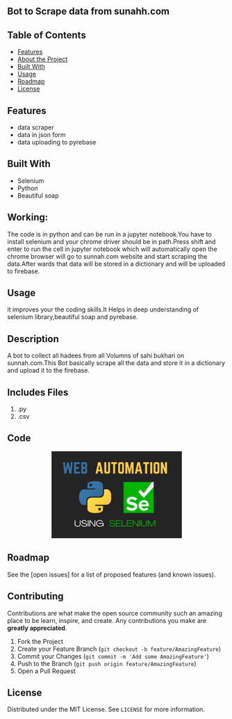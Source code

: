 ## Bot to Scrape data from sunahh.com


<!-- TABLE OF CONTENTS -->
## Table of Contents

* [Features](#features)
* [About the Project](#abouttheproject)
* [Built With](#builtwith)
* [Usage](#usage)
* [Roadmap](#roadmap)
* [License](#license)




## Features

-   data scraper
-   data in json form 
-   data uploading to pyrebase 

    

<!-- ABOUT THE PROJECT -->



## Built With

- Selenium
- Python
-  Beautiful soap

## Working:

The code is in python and can be run in a jupyter notebook.You have to install selenium and your chrome driver should be in path.Press shift and enter to run the cell in jupyter notebook which will automatically open the chrome browser will go to sunnah.com website and start scraping the data.After wards that data will be stored in a dictionary and will be uploaded to firebase.
 
   


<!-- GETTING STARTED -->

## Usage

it improves your the coding skills.It Helps in deep understanding of selenium library,beautiful soap and pyrebase.



## Description

 A bot to collect all hadees from all Volumns of sahi bukhari on sunnah.com.This Bot basically scrape all the data and store it in a dictionary and upload it to the firebase.


## Includes Files

1. .py
2. .csv

 



## Code
<p align="center">
  <img width="300" height="200" src="https://github.com/Jawaria9/Bot-to-Scrape-data-from-sunahh.com/blob/main/download.gif">
</p>



<!-- ROADMAP -->
## Roadmap
See the [open issues] for a list of proposed features (and known issues).

<!-- CONTRIBUTING -->
## Contributing

Contributions are what make the open source community such an amazing place to be learn, inspire, and create. Any contributions you make are **greatly appreciated**.

1. Fork the Project
2. Create your Feature Branch (`git checkout -b feature/AmazingFeature`)
3. Commit your Changes (`git commit -m 'Add some AmazingFeature'`)
4. Push to the Branch (`git push origin feature/AmazingFeature`)
5. Open a Pull Request

<!-- LICENSE -->
## License
Distributed under the MIT License. See `LICENSE` for more information.










